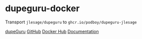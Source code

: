# dupeguru-docker

Transport `jlesage/dupeguru` to `ghcr.io/podboy/dupeguru-jlesage`

[dupeGuru](https://dupeguru.voltaicideas.net)
[GitHub](https://github.com/arsenetar/dupeguru)
[Docker Hub](https://hub.docker.com/r/jlesage/dupeguru)
[Documentation](https://github.com/jlesage/docker-dupeguru)

